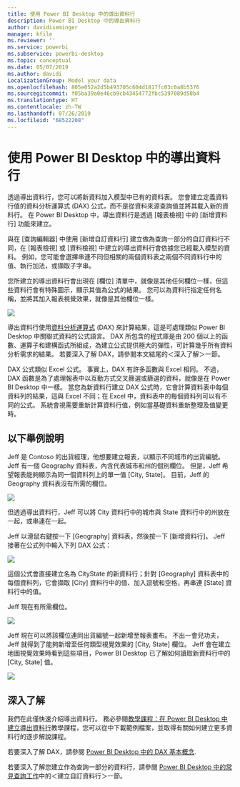 ```yaml
---
title: 使用 Power BI Desktop 中的導出資料行
description: Power BI Desktop 中的導出資料行
author: davidiseminger
manager: kfile
ms.reviewer: ''
ms.service: powerbi
ms.subservice: powerbi-desktop
ms.topic: conceptual
ms.date: 05/07/2019
ms.author: davidi
LocalizationGroup: Model your data
ms.openlocfilehash: 805e052a2d5b493705c604d1817fc03c0a8b5376
ms.sourcegitcommit: f05ba39a0e46cb9cb43454772fbc5397089d58b4
ms.translationtype: HT
ms.contentlocale: zh-TW
ms.lasthandoff: 07/26/2019
ms.locfileid: "68522208"
---
```

# <a name="using-calculated-columns-in-power-bi-desktop"></a>使用 Power BI Desktop 中的導出資料行
透過導出資料行，您可以將新資料加入模型中已有的資料表。 您會建立定義資料行值的資料分析運算式 (DAX) 公式，而不是從資料來源查詢值並將其載入新的資料行。 在 Power BI Desktop 中，導出資料行是透過 [報表檢視] 中的 [新增資料行] 功能來建立。

與在 [查詢編輯器] 中使用 [新增自訂資料行] 建立做為查詢一部分的自訂資料行不同，在 [報表檢視] 或 [資料檢視] 中建立的導出資料行會依據您已經載入模型的資料。 例如，您可能會選擇串連不同但相關的兩個資料表之兩個不同資料行中的值、執行加法，或擷取子字串。

您所建立的導出資料行會出現在 [欄位] 清單中，就像是其他任何欄位一樣，但這些資料行會有特殊圖示，顯示其值為公式的結果。 您可以為資料行指定任何名稱，並將其加入報表視覺效果，就像是其他欄位一樣。

![](media/desktop-calculated-columns/calccolinpbid_fields.png)

導出資料行使用[資料分析運算式](https://msdn.microsoft.com/library/gg413422.aspx) (DAX) 來計算結果，這是可處理類似 Power BI Desktop 中關聯式資料的公式語言。 DAX 所包含的程式庫是由 200 個以上的函數、運算子和建構函式所組成，為建立公式提供極大的彈性，可計算幾乎所有資料分析需求的結果。 若要深入了解 DAX，請參閱本文結尾的＜深入了解＞一節。

DAX 公式類似 Excel 公式。 事實上，DAX 有許多函數與 Excel 相同。 不過，DAX 函數是為了處理報表中以互動方式交叉篩選或篩選的資料，就像是在 Power BI Desktop 中一樣。 當您為新資料行建立 DAX 公式時，它會計算資料表中每個資料列的結果，這與 Excel 不同；在 Excel 中，資料表中的每個資料列可以有不同的公式。 系統會視需要重新計算資料行值，例如當基礎資料重新整理及值變更時。

## <a name="lets-look-at-an-example"></a>以下舉例說明
Jeff 是 Contoso 的出貨經理，他想要建立報表，以顯示不同城市的出貨編號。 Jeff 有一個 Geography 資料表，內含代表城市和州的個別欄位。 但是，Jeff 希望報表能夠顯示為同一個資料列上的單一值 [City, State]。 目前，Jeff 的 Geography 資料表沒有所需的欄位。

![](media/desktop-calculated-columns/calccolinpbid_cityandstatefields.png)

但透過導出資料行，Jeff 可以將 City 資料行中的城市與 State 資料行中的州放在一起，或串連在一起。

Jeff 以滑鼠右鍵按一下 [Geography] 資料表，然後按一下 [新增資料行]。 Jeff 接著在公式列中輸入下列 DAX 公式：

![](media/desktop-calculated-columns/calccolinpbid_formula.png)

這個公式會直接建立名為 CityState 的新資料行；針對 [Geography] 資料表中的每個資料列，它會擷取 [City] 資料行中的值、加入逗號和空格，再串連 [State] 資料行中的值。

Jeff 現在有所需欄位。

![](media/desktop-calculated-columns/calccolinpbid_citystatefield.png)

Jeff 現在可以將該欄位連同出貨編號一起新增至報表畫布。 不出一會兒功夫，Jeff 就得到了能夠新增至任何類型視覺效果的 [City, State] 欄位。 Jeff 會在建立地圖視覺效果時看到這些項目，Power BI Desktop 已了解如何讀取新資料行中的 [City, State] 值。

![](media/desktop-calculated-columns/calccolinpbid_citystatemap.png)

## <a name="learn-more"></a>深入了解
我們在此僅快速介紹導出資料行。 務必參閱[教學課程：在 Power BI Desktop 中建立導出資料行](desktop-tutorial-create-calculated-columns.md)教學課程，您可以從中下載範例檔案，並取得有關如何建立更多資料行的逐步解說課程。 

若要深入了解 DAX，請參閱 [Power BI Desktop 中的 DAX 基本概念](desktop-quickstart-learn-dax-basics.md).

若要深入了解您建立作為查詢一部分的資料行，請參閱 [Power BI Desktop 中的常見查詢工作](desktop-common-query-tasks.md)中的＜建立自訂資料行＞一節。  

